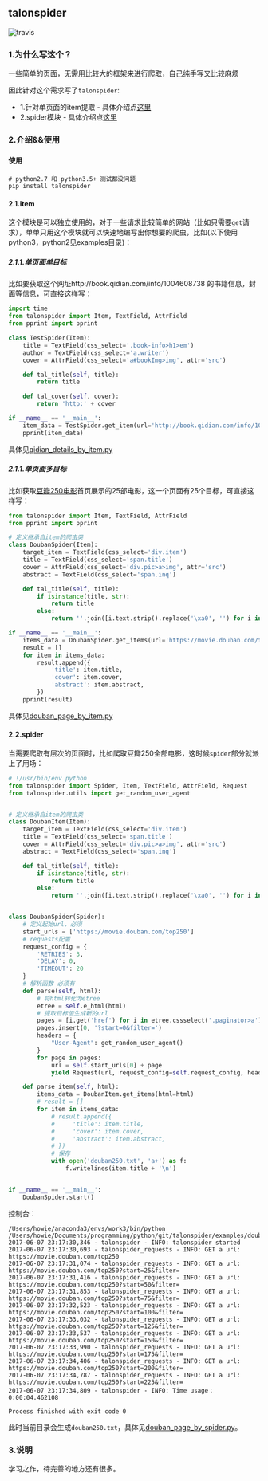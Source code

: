 ## talonspider

![travis](https://travis-ci.org/howie6879/talonspider.svg?branch=master)

### 1.为什么写这个？

一些简单的页面，无需用比较大的框架来进行爬取，自己纯手写又比较麻烦

因此针对这个需求写了`talonspider`:

- 1.针对单页面的item提取 - 具体介绍点[这里](./docs/item.md)
- 2.spider模块 - 具体介绍点[这里](./docs/spider.md)

### 2.介绍&&使用

#### 使用

```shell
# python2.7 和 python3.5+ 测试都没问题
pip install talonspider
```

#### 2.1.item

这个模块是可以独立使用的，对于一些请求比较简单的网站（比如只需要`get`请求），单单只用这个模块就可以快速地编写出你想要的爬虫，比如(以下使用python3，python2见examples目录)：

##### 2.1.1.单页面单目标

比如要获取这个网址http://book.qidian.com/info/1004608738 的书籍信息，封面等信息，可直接这样写：

```python
import time
from talonspider import Item, TextField, AttrField
from pprint import pprint

class TestSpider(Item):
    title = TextField(css_select='.book-info>h1>em')
    author = TextField(css_select='a.writer')
    cover = AttrField(css_select='a#bookImg>img', attr='src')

    def tal_title(self, title):
        return title

    def tal_cover(self, cover):
        return 'http:' + cover

if __name__ == '__main__':
    item_data = TestSpider.get_item(url='http://book.qidian.com/info/1004608738')
    pprint(item_data)
```

具体见[qidian_details_by_item.py](./examples/qidian_details_by_item.py)

##### 2.1.1.单页面多目标

比如获取[豆瓣250电影]([https://movie.douban.com/top250](https://movie.douban.com/top250))首页展示的25部电影，这一个页面有25个目标，可直接这样写：

```python
from talonspider import Item, TextField, AttrField
from pprint import pprint

# 定义继承自item的爬虫类
class DoubanSpider(Item):
    target_item = TextField(css_select='div.item')
    title = TextField(css_select='span.title')
    cover = AttrField(css_select='div.pic>a>img', attr='src')
    abstract = TextField(css_select='span.inq')

    def tal_title(self, title):
        if isinstance(title, str):
            return title
        else:
            return ''.join([i.text.strip().replace('\xa0', '') for i in title])

if __name__ == '__main__':
    items_data = DoubanSpider.get_items(url='https://movie.douban.com/top250')
    result = []
    for item in items_data:
        result.append({
            'title': item.title,
            'cover': item.cover,
            'abstract': item.abstract,
        })
    pprint(result)
```

具体见[douban_page_by_item.py](./examples/douban_page_by_item.py)

#### 2.2.spider

当需要爬取有层次的页面时，比如爬取豆瓣250全部电影，这时候`spider`部分就派上了用场：

```python
# !/usr/bin/env python
from talonspider import Spider, Item, TextField, AttrField, Request
from talonspider.utils import get_random_user_agent


# 定义继承自item的爬虫类
class DoubanItem(Item):
    target_item = TextField(css_select='div.item')
    title = TextField(css_select='span.title')
    cover = AttrField(css_select='div.pic>a>img', attr='src')
    abstract = TextField(css_select='span.inq')

    def tal_title(self, title):
        if isinstance(title, str):
            return title
        else:
            return ''.join([i.text.strip().replace('\xa0', '') for i in title])


class DoubanSpider(Spider):
    # 定义起始url，必须
    start_urls = ['https://movie.douban.com/top250']
    # requests配置
    request_config = {
        'RETRIES': 3,
        'DELAY': 0,
        'TIMEOUT': 20
    }
	# 解析函数 必须有
    def parse(self, html):
        # 将html转化为etree
        etree = self.e_html(html)
        # 提取目标值生成新的url
        pages = [i.get('href') for i in etree.cssselect('.paginator>a')]
        pages.insert(0, '?start=0&filter=')
        headers = {
            "User-Agent": get_random_user_agent()
        }
        for page in pages:
            url = self.start_urls[0] + page
            yield Request(url, request_config=self.request_config, headers=headers, callback=self.parse_item)

    def parse_item(self, html):
        items_data = DoubanItem.get_items(html=html)
        # result = []
        for item in items_data:
            # result.append({
            #     'title': item.title,
            #     'cover': item.cover,
            #     'abstract': item.abstract,
            # })
            # 保存
            with open('douban250.txt', 'a+') as f:
                f.writelines(item.title + '\n')


if __name__ == '__main__':
    DoubanSpider.start()

```

控制台：

```shell
/Users/howie/anaconda3/envs/work3/bin/python /Users/howie/Documents/programming/python/git/talonspider/examples/douban_page_by_spider.py
2017-06-07 23:17:30,346 - talonspider - INFO: talonspider started
2017-06-07 23:17:30,693 - talonspider_requests - INFO: GET a url: https://movie.douban.com/top250
2017-06-07 23:17:31,074 - talonspider_requests - INFO: GET a url: https://movie.douban.com/top250?start=25&filter=
2017-06-07 23:17:31,416 - talonspider_requests - INFO: GET a url: https://movie.douban.com/top250?start=50&filter=
2017-06-07 23:17:31,853 - talonspider_requests - INFO: GET a url: https://movie.douban.com/top250?start=75&filter=
2017-06-07 23:17:32,523 - talonspider_requests - INFO: GET a url: https://movie.douban.com/top250?start=100&filter=
2017-06-07 23:17:33,032 - talonspider_requests - INFO: GET a url: https://movie.douban.com/top250?start=125&filter=
2017-06-07 23:17:33,537 - talonspider_requests - INFO: GET a url: https://movie.douban.com/top250?start=150&filter=
2017-06-07 23:17:33,990 - talonspider_requests - INFO: GET a url: https://movie.douban.com/top250?start=175&filter=
2017-06-07 23:17:34,406 - talonspider_requests - INFO: GET a url: https://movie.douban.com/top250?start=200&filter=
2017-06-07 23:17:34,787 - talonspider_requests - INFO: GET a url: https://movie.douban.com/top250?start=225&filter=
2017-06-07 23:17:34,809 - talonspider - INFO: Time usage：0:00:04.462108

Process finished with exit code 0
```

此时当前目录会生成`douban250.txt`，具体见[douban_page_by_spider.py](./examples/douban_page_by_spider.py)。

### 3.说明

学习之作，待完善的地方还有很多。
